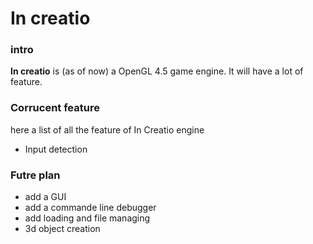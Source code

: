 # In creatio #

### intro
**In creatio** is (as of now) a OpenGL 4.5 game engine. It will have a lot of feature.

### Corrucent feature

here a list of all the feature of In Creatio engine

- Input detection

### Futre plan

- add a GUI
- add a commande line debugger
- add loading and file managing
- 3d object creation

